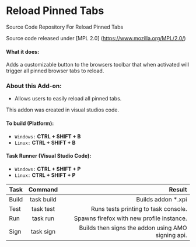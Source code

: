 Reload Pinned Tabs
==============

Source Code Repository For Reload Pinned Tabs

Source code released under [MPL 2.0] (https://www.mozilla.org/MPL/2.0/)

#### What it does: 

Adds a customizable button to the browsers toolbar that when activated will trigger all pinned browser tabs to reload.

### About this Add-on:

- Allows users to easily reload all pinned tabs.

This addon was created in visual studios code.

####  To build (Platform):

- `Windows:` __CTRL + SHIFT + B__
- `Linux:` __CTRL + SHIFT + B__

#### Task Runner (Visual Studio Code):

- `Windows:` __CTRL + SHIFT + P__
- `Linux:` __CTRL + SHIFT + P__

| Task | Command | Result |
|----------|:-------------:|------:|
| Build | task build | Builds addon *.xpi |
| Test | task test | Runs tests printing to task console. |
| Run | task run | Spawns firefox with new profile instance. |
| Sign | task sign | Builds then signs the addon using AMO signing api. |
